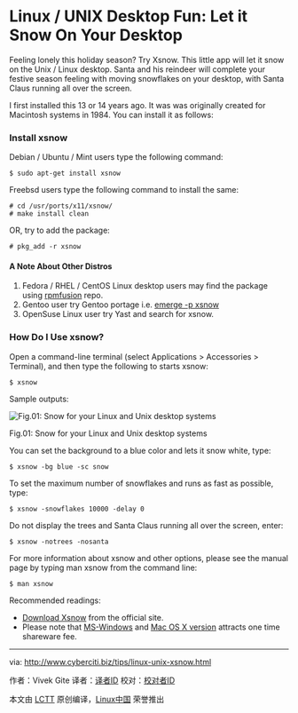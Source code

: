 Linux / UNIX Desktop Fun: Let it Snow On Your Desktop
================================================================================
Feeling lonely this holiday season? Try Xsnow. This little app will let it snow on the Unix / Linux desktop. Santa and his reindeer will complete your festive season feeling with moving snowflakes on your desktop, with Santa Claus running all over the screen.

I first installed this 13 or 14 years ago. It was was originally created for Macintosh systems in 1984. You can install it as follows:

### Install xsnow ###

Debian / Ubuntu / Mint users type the following command:

    $ sudo apt-get install xsnow

Freebsd users type the following command to install the same:

    # cd /usr/ports/x11/xsnow/
    # make install clean

OR, try to add the package:

    # pkg_add -r xsnow

#### A Note About Other Distros ####

1. Fedora / RHEL / CentOS Linux desktop users may find the package using [rpmfusion][1] repo.
1. Gentoo user try Gentoo portage i.e. [emerge -p xsnow][2]
1. OpenSuse Linux user try Yast and search for xsnow.

### How Do I Use xsnow? ###

Open a command-line terminal (select Applications > Accessories > Terminal), and then type the following to starts xsnow:

    $ xsnow

Sample outputs:

![Fig.01: Snow for your Linux and Unix desktop systems](http://files.cyberciti.biz/uploads/tips/2011/12/application-to-bring-snow-to-desktop_small.png)

Fig.01: Snow for your Linux and Unix desktop systems

You can set the background to a blue color and lets it snow white, type:

    $ xsnow -bg blue -sc snow

To set the maximum number of snowflakes and runs as fast as possible, type:

    $ xsnow -snowflakes 10000 -delay 0

Do not display the trees and Santa Claus running all over the screen, enter:

    $ xsnow -notrees -nosanta

For more information about xsnow and other options, please see the manual page by typing man xsnow from the command line:

    $ man xsnow

Recommended readings:

- [Download Xsnow][1] from the official site.
- Please note that [MS-Windows][2] and [Mac OS X version][3] attracts one time shareware fee.

--------------------------------------------------------------------------------

via: http://www.cyberciti.biz/tips/linux-unix-xsnow.html

作者：Vivek Gite 
译者：[译者ID](https://github.com/译者ID)
校对：[校对者ID](https://github.com/校对者ID)

本文由 [LCTT](https://github.com/LCTT/TranslateProject) 原创编译，[Linux中国](https://linux.cn/) 荣誉推出

[1]:http://rpmfusion.org/Configuration
[2]:http://www.gentoo.org/doc/en/handbook/handbook-x86.xml?part=2&chap=1
[3]:http://dropmix.xs4all.nl/rick/Xsnow/
[4]:http://dropmix.xs4all.nl/rick/WinSnow/
[5]:http://dropmix.xs4all.nl/rick/MacOSXSnow/